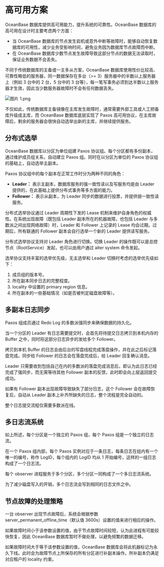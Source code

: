 高可用方案
=====

OceanBase 数据库提供高可用能力，提升系统的可靠性。OceanBase 数据库的高可用在设计时主要考虑两个方面：

* 当 OceanBase 数据库的节点发生宕机或意外中断等故障时，能够自动恢复数据库的可用性，减少业务受影响时间，避免业务因为数据库节点故障而中断。
* 在 OceanBase 数据库少数节点发生故障导致这部分节点的数据无法读取时，保证业务数据不会丢失。

不同于传统数据库的主备或一主多从方案，OceanBase 数据库使用性价比较高、可靠性略低的服务器，同一数据保存在多台（\>= 3）服务器中的半数以上服务器上（例如 3 台中的 2 台，5 台中的 3 台等），每一笔写事务必须到达半数以上服务器才生效，因此当少数服务器故障时不会有任何数据丢失。

![图片 1.png](https://help-static-aliyun-doc.aliyuncs.com/assets/img/zh-CN/1317076061/p184503.png "图片 1.png")

不仅如此，传统数据库主备镜像在主库发生故障时，通常需要外部工具或人工把备库升级成主库，而 OceanBase 数据库底层实现了 Paxos 高可用协议，在主库故障后，剩余的服务器会很快自动选举出新的主库，并继续提供服务。

分布式选举 
--------------

OceanBase 数据库以分区为单位组建 Paxos 协议组。每个分区都有多份副本，通过维护成员组关系，自动建立 Paxos 组。同时在以分区为单位的 Paxos 协议组的基础上，自动选举主副本。

Paxos 协议组中的每个副本在正常工作时分为两种不同的角色：

* **Leader：** 表示主副本，数据库服务的强一致性读以及写服务均是由 Leader 提供的，在此基础上提供分布式事务等多方面的能力。
* **Follower：** 表示从副本，为 Leader 同步的数据进行投票，并提供弱一致性读服务。

分布式选举协议通过 Leader 周期性下发的 Lease 机制来维护自身角色的权威性。在系统出现故障（既包括 Leader 副本所在的机器故障，也包括 Leader 与多数派之间出现网络故障）时，Leader 和 Follower 上记录的 Lease 均会过期。过期后，所有联通的 Follower 副本会自行选举一个新的 Leader 提供读写服务。

分布式选举协议支持对 Leader 角色进行切换。切换 Leader 的操作既可以是总控节点（RootService）发起，也可以由用户通过 alter system 命令发起。

选举协议支持丰富的选举优先级，无主选举和 Leader 切换时考虑的选举优先级如下：

1. 成员组的版本号。
2. 所在副本同步日志的完整程度。
3. locality 中设置的 primary region 信息。
4. 所在副本的一些基础情况（如是否被判定磁盘故障等）。

多副本日志同步 
----------------

Paxos 组成员通过 Redo Log 的多数派强同步来确保数据的持久化。

当一个分区的 Leader 有日志需要提交时，会首先将待提交日志拷贝到本机内存的 Buffer 之中，同时将这部分日志异步的发给多个 Follower。

拷贝到本机 Buffer 的日志会由后台的写盘线程完成落盘操作，并在此之后标记落盘完成。同步给 Follower 的日志会在落盘完成后，给 Leader 回复确认消息。

Leader 只需要收到包括自己在内的多数派的落盘完成消息后，即认为此日志已经完成了强同步，而无需等待其他 Follower 副本的反馈，此时即会向上层返回提交成功。

如果有 Follower 副本出现故障导致缺失了部分日志，这个 Follower 会在故障恢复后，自动从 Leader 副本上补齐所缺失的日志，整个流程是完全自动的。

整个日志提交流程仅需要多数派在线。

多日志流系统 
---------------

如上所述，每个分区是一个独立的 Paxos 组，每个 Paxos 组是一个独立的日志流。

在一个 Paxos 组内部，每个 Paxos 实例对应于一条日志，每条日志在组内有一个唯一的编号，称作 LogID，每个组内的 LogID 均从 1 开始编号，这样的一组日志构成了一个日志流。

每个 observer 进程服务于多个分区，多个分区一同构成了一个多日志流系统。

为了减少磁盘写入的开销，多个日志流会写到相同的日志文件之中。

节点故障的处理策略 
------------------

一台 observer 出现节点故障后，系统会根据参数 server_permanent_offline_time（默认值 3600s）设置的值来进行相应的操作。

如果故障时间小于该参数设置的值，由于节点故障时间较短，认为此进程有可能较快恢复，因此 OceanBase 数据库暂时不做处理，以避免频繁的数据迁移。

如果故障时间大于等于该参数设置的值，OceanBase 数据库会将此机器标记为永久下线。此时会为故障节点上所保存的所有分区进行补副本操作。所补副本仍满足对应租户的 locality 约束。
